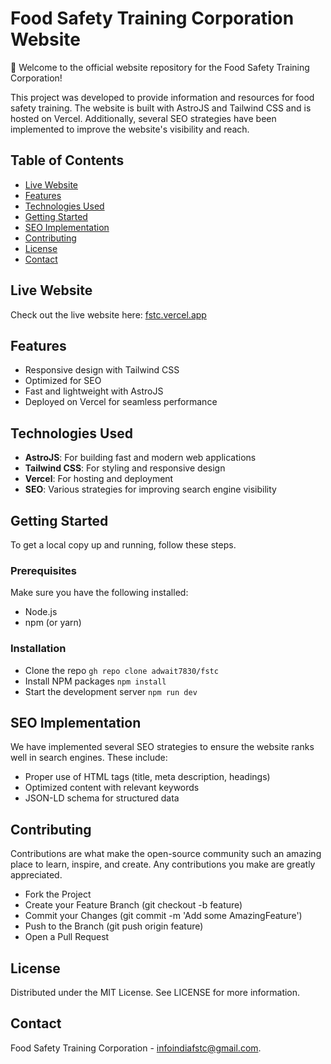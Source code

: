 # Food Safety Training Corporation Website
🚀 Welcome to the official website repository for the Food Safety Training Corporation!

This project was developed to provide information and resources for food safety training. The website is built with AstroJS and Tailwind CSS and is hosted on Vercel. Additionally, several SEO strategies have been implemented to improve the website's visibility and reach.

## Table of Contents
- [Live Website](#live-website)
- [Features](#features)
- [Technologies Used](#technologies-used)
- [Getting Started](#getting-started)
- [SEO Implementation](#seo-implementation)
- [Contributing](#contributing)
- [License](#license)
- [Contact](#contact)

## Live Website

Check out the live website here: [fstc.vercel.app](https://fstc.vercel.app)

## Features

- Responsive design with Tailwind CSS
- Optimized for SEO
- Fast and lightweight with AstroJS
- Deployed on Vercel for seamless performance

## Technologies Used

- **AstroJS**: For building fast and modern web applications
- **Tailwind CSS**: For styling and responsive design
- **Vercel**: For hosting and deployment
- **SEO**: Various strategies for improving search engine visibility

## Getting Started

To get a local copy up and running, follow these steps.

### Prerequisites

Make sure you have the following installed:

- Node.js
- npm (or yarn)

### Installation
- Clone the repo
` gh repo clone adwait7830/fstc `
- Install NPM packages
`npm install`
- Start the development server
`npm run dev`

## SEO Implementation
We have implemented several SEO strategies to ensure the website ranks well in search engines. These include:

- Proper use of HTML tags (title, meta description, headings)
- Optimized content with relevant keywords
- JSON-LD schema for structured data

## Contributing
Contributions are what make the open-source community such an amazing place to learn, inspire, and create. Any contributions you make are greatly appreciated.

- Fork the Project
- Create your Feature Branch (git checkout -b feature)
- Commit your Changes (git commit -m 'Add some AmazingFeature')
- Push to the Branch (git push origin feature)
- Open a Pull Request

## License
Distributed under the MIT License. See LICENSE for more information.

## Contact
Food Safety Training Corporation - infoindiafstc@gmail.com.
